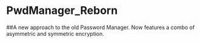 # PwdManager_Reborn
##A new approach to the old Password Manager. Now features a combo of asymmetric and symmetric encryption.
